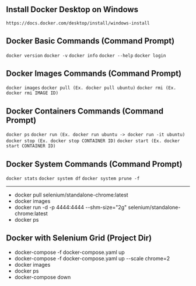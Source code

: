 Install Docker Desktop on Windows
---------------------------------
``
https://docs.docker.com/desktop/install/windows-install
``

Docker Basic Commands (Command Prompt)
--------------------------------------
``
docker version
``
``
docker -v
``
``
docker info
``
``
docker --help
``
``
docker login
``

Docker Images Commands (Command Prompt)
---------------------------------------
``
docker images
``
``
docker pull (Ex. docker pull ubuntu)
``
``
docker rmi (Ex. docker rmi IMAGE ID)
``

Docker Containers Commands (Command Prompt)
-------------------------------------------
``
docker ps
``
``
docker run (Ex. docker run ubuntu -> docker run -it ubuntu)
``
``
docker stop (Ex. docker stop CONTAINER ID)
``
``
docker start (Ex. docker start CONTAINER ID)
``

Docker System Commands (Command Prompt)
---------------------------------------
``
docker stats
``
``
docker system df
``
``
docker system prune -f
``

---------------------------------------
-  docker pull selenium/standalone-chrome:latest
-  docker images
-  docker run -d -p 4444:4444 --shm-size="2g" selenium/standalone-chrome:latest
-  docker ps

Docker with Selenium Grid (Project Dir)
---------------------------------------
- docker-compose -f docker-compose.yaml up
- docker-compose -f docker-compose.yaml up --scale chrome=2
- docker images
- docker ps
- docker-compose down
